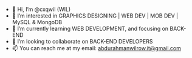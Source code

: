 - 👋 Hi, I’m @cxqwil (WIL)
- 👀 I’m interested in GRAPHICS DESIGNING | WEB DEV | MOB DEV | MySQL & MongoDB
- 🌱 I’m currently learning WEB DEVELOPMENT, and focusing on BACK-END
- 💞️ I’m looking to collaborate on BACK-END DEVELOPERS
- 📫 You can reach me at my email: abdurahmanwilrow.it@gmail.com

<!---
cxqwil/cxqwil is a ✨ special ✨ repository because its `README.md` (this file) appears on your GitHub profile.
You can click the Preview link to take a look at your changes.
--->
